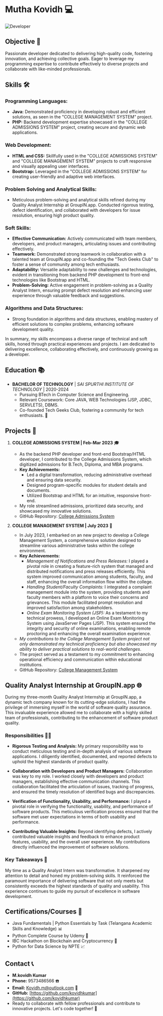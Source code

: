 # Mutha Kovidh 💻

![Developer](https://img.shields.io/badge/Developer-Code%20Magician-blue)

## Objective 🎯

Passionate developer dedicated to delivering high-quality code, fostering innovation, and achieving collective goals. Eager to leverage my programming expertise to contribute effectively to diverse projects and collaborate with like-minded professionals.

## Skills 🛠️

### Programming Languages:
- **Java:** Demonstrated proficiency in developing robust and efficient solutions, as seen in the "COLLEGE MANAGEMENT SYSTEM" project.
- **PHP:** Backend development expertise showcased in the "COLLEGE ADMISSIONS SYSTEM" project, creating secure and dynamic web applications.

### Web Development:
- **HTML and CSS:** Skillfully used in the "COLLEGE ADMISSIONS SYSTEM" and "COLLEGE MANAGEMENT SYSTEM" projects to craft responsive and visually appealing user interfaces.
- **Bootstrap:** Leveraged in the "COLLEGE ADMISSIONS SYSTEM" for creating user-friendly and adaptive web interfaces.

### Problem Solving and Analytical Skills:
- Meticulous problem-solving and analytical skills refined during my Quality Analyst Internship at GroupIN.app. Conducted rigorous testing, defect identification, and collaborated with developers for issue resolution, ensuring high product quality.

### Soft Skills:
- **Effective Communication:** Actively communicated with team members, developers, and product managers, articulating issues and contributing effectively.
- **Teamwork:** Demonstrated strong teamwork in collaboration with a talented team at GroupIN.app and co-founding the "Tech Geeks Club" to foster a sense of community among tech enthusiasts.
- **Adaptability:** Versatile adaptability to new challenges and technologies, evident in transitioning from backend PHP development to front-end technologies like Bootstrap and HTML.
- **Problem-Solving:** Active engagement in problem-solving as a Quality Analyst Intern, ensuring prompt defect resolution and enhancing user experience through valuable feedback and suggestions.

### Algorithms and Data Structures:
- Strong foundation in algorithms and data structures, enabling mastery of efficient solutions to complex problems, enhancing software development quality.

In summary, my skills encompass a diverse range of technical and soft skills, honed through practical experiences and projects. I am dedicated to delivering excellence, collaborating effectively, and continuously growing as a developer.

## Education 📚

- **BACHELOR OF TECHNOLOGY** | *SAI SPURTHI INSTITUTE OF TECHNOLOGY* | 2020-2024
  - Pursuing BTech in Computer Science and Engineering.
  - Relevant Coursework: Core JAVA, WEB Technologies (JSP, JDBC, SERVLETS), DBMS.
  - Co-founded Tech Geeks Club, fostering a community for tech enthusiasts. 🚀

## Projects 🚧

1. **COLLEGE ADMISSIONS SYSTEM | Feb-Mar 2023** 🎓
    - As the backend PHP developer and front-end Bootstrap/HTML developer, I contributed to the College Admissions System, which digitized admissions for B.Tech, Diploma, and MBA programs. 
    - **Key Achievements:**
        - Led a digital transformation, reducing administrative overhead and ensuring data security.
        - Designed program-specific modules for student details and documents.
        - Utilized Bootstrap and HTML for an intuitive, responsive front-end.
    - My role streamlined admissions, prioritized data security, and showcased my innovative solutions.
    - GitHub Repository: [College Admissions System](https://github.com/kovidhkumar/Admission)
   
2. **COLLEGE MANAGEMENT SYSTEM | July 2023** 📆
    - In July 2023, I embarked on an new project to develop a College Management System, a comprehensive solution designed to streamline various administrative tasks within the college environment.
    - **Key Achievements:**
        - *Management of Notifications and Press Releases:* I played a pivotal role in creating a feature-rich system that managed and distributed notifications and press releases efficiently. This system improved communication among students, faculty, and staff, enhancing the overall information flow within the college.
        - *Handling Student/Faculty Complaints:* I integrated a complaint management module into the system, providing students and faculty members with a platform to voice their concerns and grievances. This module facilitated prompt resolution and improved satisfaction among stakeholders.
        - *Online Exam Monitoring System (JSP):* As a testament to my technical prowess, I developed an Online Exam Monitoring System using JavaServer Pages (JSP). This system ensured the integrity and security of online examinations, enabling remote proctoring and enhancing the overall examination experience.
    - *My contributions to the College Management System project not only demonstrated my technical proficiency but also showcased my ability to deliver practical solutions to real-world challenges*.
    - The project served as a testament to my commitment to enhancing operational efficiency and communication within educational institutions.
    - GitHub Repository: [College Management System](https://github.com/kovidhkumar/Clg_App)
  
## Quality Analyst Internship at GroupIN.app 🌐

During my three-month Quality Analyst Internship at GroupIN.app, a dynamic tech company known for its cutting-edge solutions, I had the privilege of immersing myself in the world of software quality assurance. This invaluable experience allowed me to collaborate with a highly skilled team of professionals, contributing to the enhancement of software product quality.

### Responsibilities 👨‍💻

- **Rigorous Testing and Analysis:** My primary responsibility was to conduct meticulous testing and in-depth analysis of various software applications. I diligently identified, documented, and reported defects to uphold the highest standards of product quality.

- **Collaboration with Developers and Product Managers:** Collaboration was key to my role. I worked closely with developers and product managers, establishing effective communication channels. This collaboration facilitated the articulation of issues, tracking of progress, and ensured the timely resolution of identified bugs and discrepancies.

- **Verification of Functionality, Usability, and Performance:** I played a pivotal role in verifying the functionality, usability, and performance of software products. This meticulous verification process ensured that the software met user expectations in terms of both usability and performance.

- **Contributing Valuable Insights:** Beyond identifying defects, I actively contributed valuable insights and feedback to enhance product features, usability, and the overall user experience. My contributions directly influenced the improvement of software solutions.

### Key Takeaways 🚀

My time as a Quality Analyst Intern was transformative. It sharpened my attention to detail and honed my problem-solving skills. It reinforced the paramount importance of delivering software that not only meets but consistently exceeds the highest standards of quality and usability. This experience continues to guide my pursuit of excellence in software development.

## Certifications/Courses 📜

- Java Fundamentals | Python Essentials by Task (Telangana Academic Skills and Knowledge) 📊
- Python Complete Course by Udemy 🐍
- IBC Hackathon on Blockchain and Cryptocurrency 💼
- Python for Data Science by NPTE 📈

## Contact 📞

- **M.kovidh Kumar**
- **Phone:** 9573486566 ☎️
- **Email:** Kovidh.m@outlook.com 📧
- **GitHub:** [https://github.com/kovidhkumar](https://github.com/kovidhkumar)
- Ready to collaborate with fellow professionals and contribute to innovative projects. Let's code together! 💬
